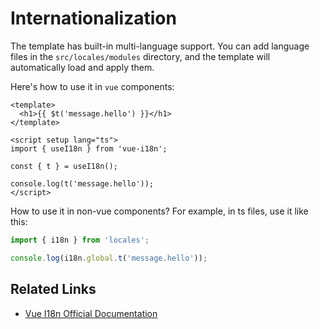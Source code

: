 # Internationalization

The template has built-in multi-language support. You can add language files in the `src/locales/modules` directory, and the template will automatically load and apply them.

Here's how to use it in `vue` components:

```vue
<template>
  <h1>{{ $t('message.hello') }}</h1>
</template>

<script setup lang="ts">
import { useI18n } from 'vue-i18n';

const { t } = useI18n();

console.log(t('message.hello'));
</script>
```

How to use it in non-vue components? For example, in ts files, use it like this:

```ts
import { i18n } from 'locales';

console.log(i18n.global.t('message.hello'));
```

## Related Links

- [Vue I18n Official Documentation](https://vue-i18n.intlify.dev/)
